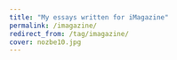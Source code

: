 ```yaml
---
title: "My essays written for iMagazine"
permalink: /imagazine/
redirect_from: /tag/imagazine/
cover: nozbe10.jpg
---
```

